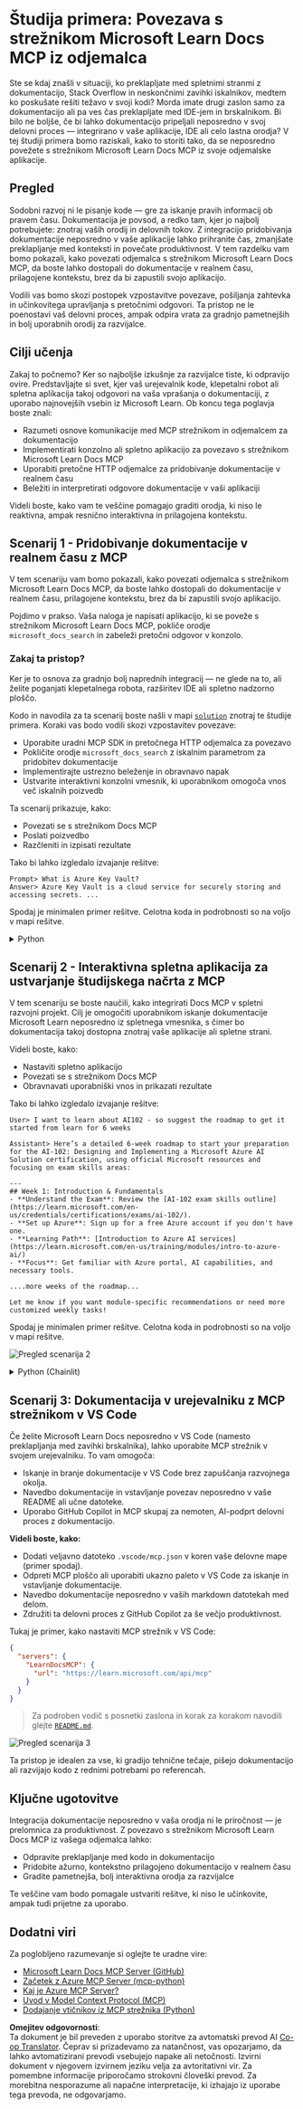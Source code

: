 <!--
CO_OP_TRANSLATOR_METADATA:
{
  "original_hash": "4319d291c9d124ecafea52b3d04bfa0e",
  "translation_date": "2025-07-14T06:30:38+00:00",
  "source_file": "09-CaseStudy/docs-mcp/README.md",
  "language_code": "sl"
}
-->
# Študija primera: Povezava s strežnikom Microsoft Learn Docs MCP iz odjemalca

Ste se kdaj znašli v situaciji, ko preklapljate med spletnimi stranmi z dokumentacijo, Stack Overflow in neskončnimi zavihki iskalnikov, medtem ko poskušate rešiti težavo v svoji kodi? Morda imate drugi zaslon samo za dokumentacijo ali pa ves čas preklapljate med IDE-jem in brskalnikom. Bi bilo ne boljše, če bi lahko dokumentacijo pripeljali neposredno v svoj delovni proces — integrirano v vaše aplikacije, IDE ali celo lastna orodja? V tej študiji primera bomo raziskali, kako to storiti tako, da se neposredno povežete s strežnikom Microsoft Learn Docs MCP iz svoje odjemalske aplikacije.

## Pregled

Sodobni razvoj ni le pisanje kode — gre za iskanje pravih informacij ob pravem času. Dokumentacija je povsod, a redko tam, kjer jo najbolj potrebujete: znotraj vaših orodij in delovnih tokov. Z integracijo pridobivanja dokumentacije neposredno v vaše aplikacije lahko prihranite čas, zmanjšate preklapljanje med konteksti in povečate produktivnost. V tem razdelku vam bomo pokazali, kako povezati odjemalca s strežnikom Microsoft Learn Docs MCP, da boste lahko dostopali do dokumentacije v realnem času, prilagojene kontekstu, brez da bi zapustili svojo aplikacijo.

Vodili vas bomo skozi postopek vzpostavitve povezave, pošiljanja zahtevka in učinkovitega upravljanja s pretočnimi odgovori. Ta pristop ne le poenostavi vaš delovni proces, ampak odpira vrata za gradnjo pametnejših in bolj uporabnih orodij za razvijalce.

## Cilji učenja

Zakaj to počnemo? Ker so najboljše izkušnje za razvijalce tiste, ki odpravijo ovire. Predstavljajte si svet, kjer vaš urejevalnik kode, klepetalni robot ali spletna aplikacija takoj odgovori na vaša vprašanja o dokumentaciji, z uporabo najnovejših vsebin iz Microsoft Learn. Ob koncu tega poglavja boste znali:

- Razumeti osnove komunikacije med MCP strežnikom in odjemalcem za dokumentacijo
- Implementirati konzolno ali spletno aplikacijo za povezavo s strežnikom Microsoft Learn Docs MCP
- Uporabiti pretočne HTTP odjemalce za pridobivanje dokumentacije v realnem času
- Beležiti in interpretirati odgovore dokumentacije v vaši aplikaciji

Videli boste, kako vam te veščine pomagajo graditi orodja, ki niso le reaktivna, ampak resnično interaktivna in prilagojena kontekstu.

## Scenarij 1 - Pridobivanje dokumentacije v realnem času z MCP

V tem scenariju vam bomo pokazali, kako povezati odjemalca s strežnikom Microsoft Learn Docs MCP, da boste lahko dostopali do dokumentacije v realnem času, prilagojene kontekstu, brez da bi zapustili svojo aplikacijo.

Pojdimo v prakso. Vaša naloga je napisati aplikacijo, ki se poveže s strežnikom Microsoft Learn Docs MCP, pokliče orodje `microsoft_docs_search` in zabeleži pretočni odgovor v konzolo.

### Zakaj ta pristop?
Ker je to osnova za gradnjo bolj naprednih integracij — ne glede na to, ali želite poganjati klepetalnega robota, razširitev IDE ali spletno nadzorno ploščo.

Kodo in navodila za ta scenarij boste našli v mapi [`solution`](./solution/README.md) znotraj te študije primera. Koraki vas bodo vodili skozi vzpostavitev povezave:
- Uporabite uradni MCP SDK in pretočnega HTTP odjemalca za povezavo
- Pokličite orodje `microsoft_docs_search` z iskalnim parametrom za pridobitev dokumentacije
- Implementirajte ustrezno beleženje in obravnavo napak
- Ustvarite interaktivni konzolni vmesnik, ki uporabnikom omogoča vnos več iskalnih poizvedb

Ta scenarij prikazuje, kako:
- Povezati se s strežnikom Docs MCP
- Poslati poizvedbo
- Razčleniti in izpisati rezultate

Tako bi lahko izgledalo izvajanje rešitve:

```
Prompt> What is Azure Key Vault?
Answer> Azure Key Vault is a cloud service for securely storing and accessing secrets. ...
```

Spodaj je minimalen primer rešitve. Celotna koda in podrobnosti so na voljo v mapi rešitve.

<details>
<summary>Python</summary>

```python
import asyncio
from mcp.client.streamable_http import streamablehttp_client
from mcp import ClientSession

async def main():
    async with streamablehttp_client("https://learn.microsoft.com/api/mcp") as (read_stream, write_stream, _):
        async with ClientSession(read_stream, write_stream) as session:
            await session.initialize()
            result = await session.call_tool("microsoft_docs_search", {"query": "Azure Functions best practices"})
            print(result.content)

if __name__ == "__main__":
    asyncio.run(main())
```

- Za popolno implementacijo in beleženje glejte [`scenario1.py`](../../../../09-CaseStudy/docs-mcp/solution/python/scenario1.py).
- Za navodila za namestitev in uporabo glejte datoteko [`README.md`](./solution/python/README.md) v isti mapi.
</details>

## Scenarij 2 - Interaktivna spletna aplikacija za ustvarjanje študijskega načrta z MCP

V tem scenariju se boste naučili, kako integrirati Docs MCP v spletni razvojni projekt. Cilj je omogočiti uporabnikom iskanje dokumentacije Microsoft Learn neposredno iz spletnega vmesnika, s čimer bo dokumentacija takoj dostopna znotraj vaše aplikacije ali spletne strani.

Videli boste, kako:
- Nastaviti spletno aplikacijo
- Povezati se s strežnikom Docs MCP
- Obravnavati uporabniški vnos in prikazati rezultate

Tako bi lahko izgledalo izvajanje rešitve:

```
User> I want to learn about AI102 - so suggest the roadmap to get it started from learn for 6 weeks

Assistant> Here’s a detailed 6-week roadmap to start your preparation for the AI-102: Designing and Implementing a Microsoft Azure AI Solution certification, using official Microsoft resources and focusing on exam skills areas:

---
## Week 1: Introduction & Fundamentals
- **Understand the Exam**: Review the [AI-102 exam skills outline](https://learn.microsoft.com/en-us/credentials/certifications/exams/ai-102/).
- **Set up Azure**: Sign up for a free Azure account if you don't have one.
- **Learning Path**: [Introduction to Azure AI services](https://learn.microsoft.com/en-us/training/modules/intro-to-azure-ai/)
- **Focus**: Get familiar with Azure portal, AI capabilities, and necessary tools.

....more weeks of the roadmap...

Let me know if you want module-specific recommendations or need more customized weekly tasks!
```

Spodaj je minimalen primer rešitve. Celotna koda in podrobnosti so na voljo v mapi rešitve.

![Pregled scenarija 2](../../../../translated_images/scenario2.0c92726d5cd81f68238e5ba65f839a0b300d5b74b8ca7db28bc8f900c3e7d037.sl.png)

<details>
<summary>Python (Chainlit)</summary>

Chainlit je ogrodje za gradnjo pogovornih AI spletnih aplikacij. Omogoča enostavno ustvarjanje interaktivnih klepetalnih robotov in asistentov, ki lahko kličejo MCP orodja in v realnem času prikazujejo rezultate. Idealno je za hitro prototipiranje in uporabniku prijazne vmesnike.

```python
import chainlit as cl
import requests

MCP_URL = "https://learn.microsoft.com/api/mcp"

@cl.on_message
def handle_message(message):
    query = {"question": message}
    response = requests.post(MCP_URL, json=query)
    if response.ok:
        result = response.json()
        cl.Message(content=result.get("answer", "No answer found.")).send()
    else:
        cl.Message(content="Error: " + response.text).send()
```

- Za popolno implementacijo glejte [`scenario2.py`](../../../../09-CaseStudy/docs-mcp/solution/python/scenario2.py).
- Za navodila za namestitev in zagon glejte [`README.md`](./solution/python/README.md).
</details>

## Scenarij 3: Dokumentacija v urejevalniku z MCP strežnikom v VS Code

Če želite Microsoft Learn Docs neposredno v VS Code (namesto preklapljanja med zavihki brskalnika), lahko uporabite MCP strežnik v svojem urejevalniku. To vam omogoča:
- Iskanje in branje dokumentacije v VS Code brez zapuščanja razvojnega okolja.
- Navedbo dokumentacije in vstavljanje povezav neposredno v vaše README ali učne datoteke.
- Uporabo GitHub Copilot in MCP skupaj za nemoten, AI-podprt delovni proces z dokumentacijo.

**Videli boste, kako:**
- Dodati veljavno datoteko `.vscode/mcp.json` v koren vaše delovne mape (primer spodaj).
- Odpreti MCP ploščo ali uporabiti ukazno paleto v VS Code za iskanje in vstavljanje dokumentacije.
- Navedbo dokumentacije neposredno v vaših markdown datotekah med delom.
- Združiti ta delovni proces z GitHub Copilot za še večjo produktivnost.

Tukaj je primer, kako nastaviti MCP strežnik v VS Code:

```json
{
  "servers": {
    "LearnDocsMCP": {
      "url": "https://learn.microsoft.com/api/mcp"
    }
  }
}
```

</details>

> Za podroben vodič s posnetki zaslona in korak za korakom navodili glejte [`README.md`](./solution/scenario3/README.md).

![Pregled scenarija 3](../../../../translated_images/step4-prompt-chat.12187bb001605efc5077992b621f0fcd1df12023c5dce0464f8eb8f3d595218f.sl.png)

Ta pristop je idealen za vse, ki gradijo tehnične tečaje, pišejo dokumentacijo ali razvijajo kodo z rednimi potrebami po referencah.

## Ključne ugotovitve

Integracija dokumentacije neposredno v vaša orodja ni le priročnost — je prelomnica za produktivnost. Z povezavo s strežnikom Microsoft Learn Docs MCP iz vašega odjemalca lahko:

- Odpravite preklapljanje med kodo in dokumentacijo
- Pridobite ažurno, kontekstno prilagojeno dokumentacijo v realnem času
- Gradite pametnejša, bolj interaktivna orodja za razvijalce

Te veščine vam bodo pomagale ustvariti rešitve, ki niso le učinkovite, ampak tudi prijetne za uporabo.

## Dodatni viri

Za poglobljeno razumevanje si oglejte te uradne vire:

- [Microsoft Learn Docs MCP Server (GitHub)](https://github.com/MicrosoftDocs/mcp)
- [Začetek z Azure MCP Server (mcp-python)](https://learn.microsoft.com/en-us/azure/developer/azure-mcp-server/get-started#create-the-python-app)
- [Kaj je Azure MCP Server?](https://learn.microsoft.com/en-us/azure/developer/azure-mcp-server/)
- [Uvod v Model Context Protocol (MCP)](https://modelcontextprotocol.io/introduction)
- [Dodajanje vtičnikov iz MCP strežnika (Python)](https://learn.microsoft.com/en-us/semantic-kernel/concepts/plugins/adding-mcp-plugins)

**Omejitev odgovornosti**:  
Ta dokument je bil preveden z uporabo storitve za avtomatski prevod AI [Co-op Translator](https://github.com/Azure/co-op-translator). Čeprav si prizadevamo za natančnost, vas opozarjamo, da lahko avtomatizirani prevodi vsebujejo napake ali netočnosti. Izvirni dokument v njegovem izvirnem jeziku velja za avtoritativni vir. Za pomembne informacije priporočamo strokovni človeški prevod. Za morebitna nesporazume ali napačne interpretacije, ki izhajajo iz uporabe tega prevoda, ne odgovarjamo.